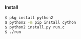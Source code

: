 #### Install
````bash
$ pkg install python2
$ python2 -m pip install cython
$ python2 install.py run.c
$ ./run
````
